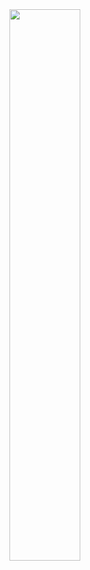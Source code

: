 <img src="![Screenshot_1691621420](https://github.com/beratpaban/Travel-App-UI/assets/67541132/fc59bdd8-3d67-47dc-a694-d5037dc5815c)" width="50%" height="50%">
